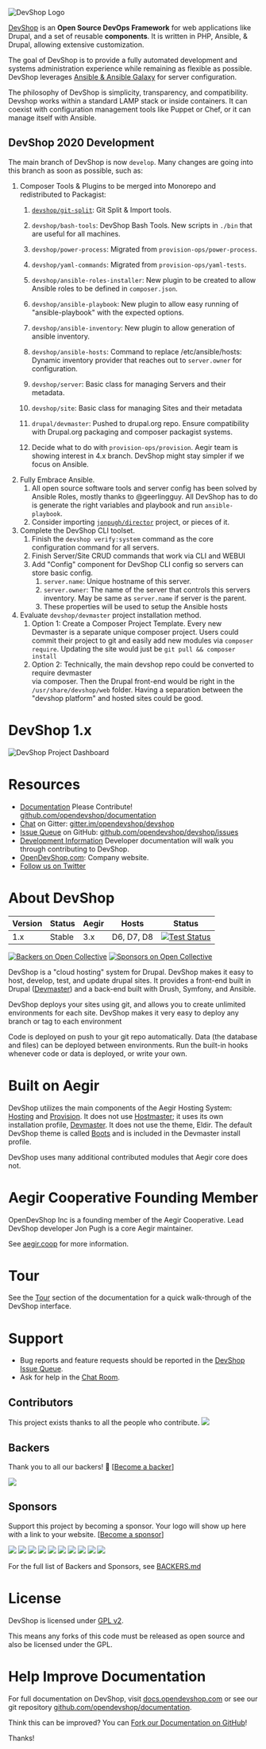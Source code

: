 ![DevShop Logo](./assets/logo-new-light-bg.png)

[DevShop][1] is an **Open Source DevOps Framework** for web applications like Drupal, and a 
set of reusable **components**. It is written in PHP, Ansible, & Drupal, allowing extensive customization.

The goal of DevShop is to provide a fully automated development and systems administration 
experience while remaining as flexible as possible. DevShop leverages [Ansible & Ansible Galaxy][2] for server configuration.

The philosophy of DevShop is simplicity, transparency, and compatibility. Devshop 
works within a standard LAMP stack or inside containers. It can coexist with configuration
management tools like Puppet or Chef, or it can manage itself with Ansible.

## DevShop 2020 Development

The main branch of DevShop is now `develop`. Many changes are going into this branch
as soon as possible, such as:

1. Composer Tools & Plugins to be merged into Monorepo and redistributed to Packagist:
    1. [`devshop/git-split`](https://github.com/devshop-packages/git-split): Git Split & Import tools.
    2. `devshop/bash-tools`: DevShop Bash Tools. New scripts in `./bin` that are useful for all machines.
    3. `devshop/power-process`: Migrated from `provision-ops/power-process`.
    4. `devshop/yaml-commands`: Migrated from `provision-ops/yaml-tests`. 
    5. `devshop/ansible-roles-installer`: New plugin to be created to allow Ansible 
        roles to be defined in `composer.json`.
    6. `devshop/ansible-playbook`: New plugin to allow easy running of "ansible-playbook"
        with the expected options.  
    6. `devshop/ansible-inventory`: New plugin to allow generation of ansible inventory.
    6. `devshop/ansible-hosts`: Command to replace /etc/ansible/hosts: Dynamic inventory provider that reaches out to `server.owner` for configuration.
    7. `devshop/server`: Basic class for managing Servers and their metadata.
    8. `devshop/site`: Basic class for managing Sites and their metadata
    7. `drupal/devmaster`: Pushed to drupal.org repo. Ensure compatibility with 
        Drupal.org packaging and composer packagist systems. 
    
    8. Decide what to do with `provision-ops/provision`. Aegir team is showing interest 
        in 4.x branch. DevShop might stay simpler if we focus on Ansible.
2. Fully Embrace Ansible.
    1. All open source software tools and server config has been solved by Ansible 
        Roles, mostly thanks to @geerlingguy. All DevShop has to do is generate 
        the right variables and playbook and run `ansible-playbook`.
    2. Consider importing [`jonpugh/director`][3] project, or pieces of it.
3. Complete the DevShop CLI toolset.    
    1. Finish the `devshop verify:system` command as the core configuration command for all servers.
    2. Finish Server/Site CRUD commands that work via CLI and WEBUI
    3. Add "Config" component for DevShop CLI config so servers can store basic config.
        1. `server.name`: Unique hostname of this server.
        2. `server.owner`: The name of the server that controls this servers inventory. 
            May be same as `server.name` if server is the parent.
        3. These properties will be used to setup the Ansible hosts 
3. Evaluate `devshop/devmaster` project installation method.
    1. Option 1: Create a Composer Project Template. Every new Devmaster is a separate 
        unique composer project. Users could commit their project to git and easily add new
        modules via `composer require`. Updating the site would just be `git pull && composer install`
    2. Option 2:
        Technically, the main devshop repo could be converted to require devmaster  
       via composer.  Then the Drupal front-end would be right in the `/usr/share/devshop/web` 
       folder. Having a separation between the "devshop platform" and hosted sites
       could be good. 

# DevShop 1.x

![DevShop Project Dashboard](https://github.com/opendevshop/documentation/raw/master/images/devshop.png "A screenshot of the DevShop Project Dashboard")

# Resources

* [Documentation](http://docs.opendevshop.com) Please Contribute! [github.com/opendevshop/documentation](https://github.com/opendevshop/documentation) 
* [Chat](http://gitter.im/opendevshop/devshop) on Gitter: [gitter.im/opendevshop/devshop](http://gitter.im/opendevshop/devshop)
* [Issue Queue](http://github.com/opendevshop/devshop/issues) on GitHub: [github.com/opendevshop/devshop/issues](http://github.com/opendevshop/devshop/issues)
* [Development Information](http://docs.opendevshop.com/development.html)  Developer documentation will walk you through contributing to DevShop.
* [OpenDevShop.com](http://www.opendevshop.com): Company website.
* [Follow us on Twitter](http://twitter.com/opendevshop)

# About DevShop

Version | Status | Aegir | Hosts      | Status
--------|--------|-------|------------|----------
1.x     | Stable | 3.x   | D6, D7, D8 | [![Test Status](https://github.com/opendevshop/devshop/workflows/Tests/badge.svg)](https://github.com/opendevshop/devshop/actions)


[![Backers on Open Collective](https://opencollective.com/devshop/backers/badge.svg)](#backers)
 [![Sponsors on Open Collective](https://opencollective.com/devshop/sponsors/badge.svg)](#sponsors) 

DevShop is a "cloud hosting" system for Drupal. DevShop makes it easy to host, develop, test, and update drupal sites.  It provides a front-end built in Drupal ([Devmaster](https://github.com/opendevshop/devmaster)) and a back-end built with Drush, Symfony, and Ansible.

DevShop deploys your sites using git, and allows you to create unlimited environments for each site.  DevShop makes it very easy to deploy any branch or tag to each environment

Code is deployed on push to your git repo automatically.  Data (the database and files) can be deployed between environments.  Run the built-in hooks whenever code or data is deployed, or write your own.

# Built on Aegir

DevShop utilizes the main components of the Aegir Hosting System: [Hosting](http://drupal.org/project/hosting) and [Provision](http://drupal.org/project/provision). It does not use [Hostmaster](http://drupal.org/project/hostmaster); it uses its own installation profile, [Devmaster](http://github.com/opendevshop/devmaster).  It does not use the theme, Eldir.  The default DevShop theme is called [Boots](https://github.com/opendevshop/devmaster/tree/7.x-1.x/themes/boots) and is included in the Devmaster install profile.

DevShop uses many additional contributed modules that Aegir core does not.

# Aegir Cooperative Founding Member

OpenDevShop Inc is a founding member of the Aegir Cooperative.  Lead DevShop developer Jon Pugh is a core Aegir maintainer.  

See [aegir.coop](http://aegir.coop) for more information.

# Tour

See the [Tour](http://docs.opendevshop.com/tour.html) section of the documentation for a quick walk-through of the DevShop interface.

# Support

* Bug reports and feature requests should be reported in the [DevShop Issue Queue](https://www.github.com/opendevshop/devshop/issues).
* Ask for help in the [Chat Room](http://gitter.im/opendevshop/devshop).

## Contributors

This project exists thanks to all the people who contribute. 
<a href="https://github.com/opendevshop/devshop/graphs/contributors"><img src="https://opencollective.com/devshop/contributors.svg?width=890&button=false" /></a>


## Backers

Thank you to all our backers! 🙏 [[Become a backer](https://opencollective.com/devshop#backer)]

<a href="https://opencollective.com/devshop#backers" target="_blank"><img src="https://opencollective.com/devshop/backers.svg?width=890"></a>

## Sponsors

Support this project by becoming a sponsor. Your logo will show up here with a link to your website. [[Become a sponsor](https://opencollective.com/devshop#sponsor)]

<a href="https://opencollective.com/devshop/sponsor/0/website" target="_blank"><img src="https://opencollective.com/devshop/sponsor/0/avatar.svg"></a>
<a href="https://opencollective.com/devshop/sponsor/1/website" target="_blank"><img src="https://opencollective.com/devshop/sponsor/1/avatar.svg"></a>
<a href="https://opencollective.com/devshop/sponsor/2/website" target="_blank"><img src="https://opencollective.com/devshop/sponsor/2/avatar.svg"></a>
<a href="https://opencollective.com/devshop/sponsor/3/website" target="_blank"><img src="https://opencollective.com/devshop/sponsor/3/avatar.svg"></a>
<a href="https://opencollective.com/devshop/sponsor/4/website" target="_blank"><img src="https://opencollective.com/devshop/sponsor/4/avatar.svg"></a>
<a href="https://opencollective.com/devshop/sponsor/5/website" target="_blank"><img src="https://opencollective.com/devshop/sponsor/5/avatar.svg"></a>
<a href="https://opencollective.com/devshop/sponsor/6/website" target="_blank"><img src="https://opencollective.com/devshop/sponsor/6/avatar.svg"></a>
<a href="https://opencollective.com/devshop/sponsor/7/website" target="_blank"><img src="https://opencollective.com/devshop/sponsor/7/avatar.svg"></a>
<a href="https://opencollective.com/devshop/sponsor/8/website" target="_blank"><img src="https://opencollective.com/devshop/sponsor/8/avatar.svg"></a>
<a href="https://opencollective.com/devshop/sponsor/9/website" target="_blank"><img src="https://opencollective.com/devshop/sponsor/9/avatar.svg"></a>

For the full list of Backers and Sponsors, see [BACKERS.md](BACKERS.md)


# License

DevShop is licensed under [GPL v2](https://www.gnu.org/licenses/old-licenses/gpl-2.0.txt).

This means any forks of this code must be released as open source and also be licensed under the GPL.

# Help Improve Documentation

For full documentation on DevShop, visit [docs.opendevshop.com](http://docs.opendevshop.com) or see our git repository [github.com/opendevshop/documentation](https://github.com/opendevshop/documentation).

Think this can be improved? You can [Fork our Documentation on GitHub](https://github.com/opendevshop/documentation)!

Thanks!


[1]: https://getdevshop.com
[2]: https://galaxy.ansible.com
[3]: https://github.com/jonpugh/director
